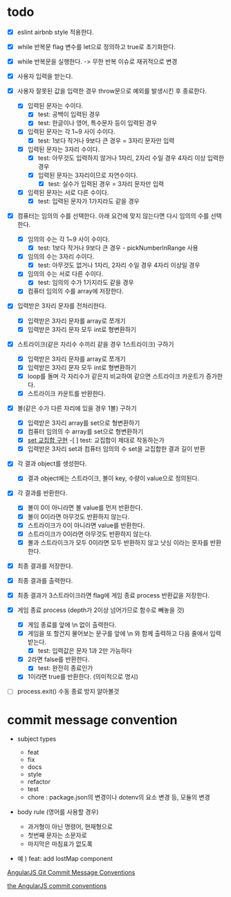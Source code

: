 # todo

- [x] eslint airbnb style 적용한다.

- [x] while 반복문 flag 변수를 let으로 정의하고 true로 초기화한다.
- [x] while 반복문을 실행한다. -> 무한 반복 이슈로 재귀적으로 변경

- [x] 사용자 입력을 받는다.

- [x] 사용자 잘못된 값을 입력한 경우 throw문으로 예외를 발생시킨 후 종료한다.

  - [x] 입력된 문자는 수이다.
    - [x] test: 공백이 입력된 경우
    - [x] test: 한글이나 영어, 특수문자 등이 입력된 경우
  - [x] 입력된 문자는 각 1~9 사이 수이다.
    - [x] test: 1보다 작거나 9보다 큰 경우 = 3자리 문자만 입력
  - [x] 입력된 문자는 3자리 수이다.
    - [x] test: 아무것도 입력하지 않거나 1자리, 2자리 수일 경우 4자리 이상 입력한 경우
    - [x] 입력된 문자는 3자리이므로 자연수이다.
      - [x] test: 실수가 입력된 경우 = 3자리 문자만 입력
  - [x] 입력된 문자는 서로 다른 수이다.
    - [x] test: 입력된 문자가 1가지라도 같을 경우

- [x] 컴퓨터는 임의의 수를 선택한다. 아래 요건에 맞지 않는다면 다시 임의의 수를 선택한다.

  - [x] 임의의 수는 각 1~9 사이 수이다.
    - [x] test: 1보다 작거나 9보다 큰 경우 - pickNumberInRange 사용
  - [x] 임의의 수는 3자리 수이다.
    - [x] test: 아무것도 없거나 1자리, 2자리 수일 경우 4자리 이상일 경우
  - [x] 임의의 수는 서로 다른 수이다.
    - [x] test: 임의의 수가 1가지라도 같을 경우
  - [x] 컴퓨터 임의의 수를 array에 저장한다.

- [x] 입력받은 3자리 문자를 전처리한다.

  - [x] 입력받은 3자리 문자를 array로 쪼개기
  - [x] 입력받은 3자리 문자 모두 int로 형변환하기

- [x] 스트라이크(같은 자리수 수끼리 같을 경우 1스트라이크) 구하기

  - [x] 입력받은 3자리 문자를 array로 쪼개기
  - [x] 입력받은 3자리 문자 모두 int로 형변환하기
  - [x] loop를 돌며 각 자리수가 같은지 비교하여 같으면 스트라이크 카운트가 증가한다.
  - [x] 스트라이크 카운트를 반환한다.

- [x] 볼(같은 수가 다른 자리에 있을 경우 1볼) 구하기

  - [x] 입력받은 3자리 array를 set으로 형변환하기
  - [x] 컴퓨터 임의의 수 array를 set으로 형변환하기
  - [x] [set 교집합 구현](https://developer.mozilla.org/ko/docs/Web/JavaScript/Reference/Global_Objects/Set) -[ ] test: 교집합이 제대로 작동하는가
  - [x] 입력받은 3자리 set과 컴퓨터 임의의 수 set을 교집합한 결과 길이 반환

- [x] 각 결과 object를 생성한다.

  - [x] 결과 object에는 스트라이크, 볼이 key, 수량이 value으로 정의된다.

- [x] 각 결과를 반환한다.

  - [x] 볼이 0이 아니라면 볼 value를 먼저 반환한다.
  - [x] 볼이 0이라면 아무것도 반환하지 않는다.
  - [x] 스트라이크가 0이 아니라면 value를 반환한다.
  - [x] 스트라이크가 0이라면 아무것도 반환하지 않는다.
  - [x] 볼과 스트라이크가 모두 0이라면 모두 반환하지 않고 낫싱 이라는 문자를 반환한다.

- [x] 최종 결과를 저장한다.

- [x] 최종 결과를 출력한다.

- [x] 최종 결과가 3스트라이크라면 flag에 게임 종료 process 반환값을 저장한다.

- [x] 게임 종료 process (depth가 2이상 넘어가므로 함수로 빼놓을 것)
  - [x] 게임 종료를 앞에 \n 없이 출력한다.
  - [x] 게임을 또 할건지 물어보는 문구를 앞에 \n 와 함께 출력하고 다음 줄에서 입력받는다.
    - [x] test: 입력값은 문자 1과 2만 가능하다
  - [x] 2라면 false를 반환한다.
    - [x] test: 완전히 종료인가
  - [x] 1이라면 true를 반환한다. (의미적으로 명시)
- [ ] process.exit() 수동 종료 방지 알아볼것

# commit message convention

- subject types

  - feat
  - fix
  - docs
  - style
  - refactor
  - test
  - chore : package.json의 변경이나 dotenv의 요소 변경 등, 모듈의 변경

- body rule (영어를 사용할 경우)

  - 과거형이 아닌 명령어, 현재형으로
  - 첫번째 문자는 소문자로
  - 마지막은 마침표가 없도록

- 예 ) feat: add lostMap component

[AngularJS Git Commit Message Conventions](https://gist.github.com/stephenparish/9941e89d80e2bc58a153)

[the AngularJS commit conventions](https://velog.io/@outstandingboy/Git-%EC%BB%A4%EB%B0%8B-%EB%A9%94%EC%8B%9C%EC%A7%80-%EA%B7%9C%EC%95%BD-%EC%A0%95%EB%A6%AC-the-AngularJS-commit-conventions)
